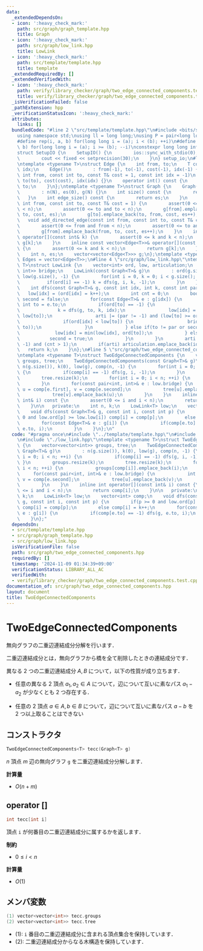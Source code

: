 ```yaml
---
data:
  _extendedDependsOn:
  - icon: ':heavy_check_mark:'
    path: src/graph/graph_template.hpp
    title: Graph
  - icon: ':heavy_check_mark:'
    path: src/graph/low_link.hpp
    title: LowLink
  - icon: ':heavy_check_mark:'
    path: src/template/template.hpp
    title: template
  _extendedRequiredBy: []
  _extendedVerifiedWith:
  - icon: ':heavy_check_mark:'
    path: verify/library_checker/graph/two_edge_connected_components.test.cpp
    title: verify/library_checker/graph/two_edge_connected_components.test.cpp
  _isVerificationFailed: false
  _pathExtension: hpp
  _verificationStatusIcon: ':heavy_check_mark:'
  attributes:
    links: []
  bundledCode: "#line 2 \"src/template/template.hpp\"\n#include <bits/stdc++.h>\n\
    using namespace std;\nusing ll = long long;\nusing P = pair<long long, long long>;\n\
    #define rep(i, a, b) for(long long i = (a); i < (b); ++i)\n#define rrep(i, a,\
    \ b) for(long long i = (a); i >= (b); --i)\nconstexpr long long inf = 4e18;\n\
    struct SetupIO {\n    SetupIO() {\n        ios::sync_with_stdio(0);\n        cin.tie(0);\n\
    \        cout << fixed << setprecision(30);\n    }\n} setup_io;\n#line 3 \"src/graph/graph_template.hpp\"\
    \ntemplate <typename T>\nstruct Edge {\n    int from, to;\n    T cost;\n    int\
    \ idx;\n    Edge()\n        : from(-1), to(-1), cost(-1), idx(-1) {}\n    Edge(const\
    \ int from, const int to, const T& cost = 1, const int idx = -1)\n        : from(from),\
    \ to(to), cost(cost), idx(idx) {}\n    operator int() const {\n        return\
    \ to;\n    }\n};\ntemplate <typename T>\nstruct Graph {\n    Graph(const int N)\n\
    \        : n(N), es(0), g(N) {}\n    int size() const {\n        return n;\n \
    \   }\n    int edge_size() const {\n        return es;\n    }\n    void add_edge(const\
    \ int from, const int to, const T& cost = 1) {\n        assert(0 <= from and from\
    \ < n);\n        assert(0 <= to and to < n);\n        g[from].emplace_back(from,\
    \ to, cost, es);\n        g[to].emplace_back(to, from, cost, es++);\n    }\n \
    \   void add_directed_edge(const int from, const int to, const T& cost = 1) {\n\
    \        assert(0 <= from and from < n);\n        assert(0 <= to and to < n);\n\
    \        g[from].emplace_back(from, to, cost, es++);\n    }\n    inline vector<Edge<T>>&\
    \ operator[](const int& k) {\n        assert(0 <= k and k < n);\n        return\
    \ g[k];\n    }\n    inline const vector<Edge<T>>& operator[](const int& k) const\
    \ {\n        assert(0 <= k and k < n);\n        return g[k];\n    }\n\n   private:\n\
    \    int n, es;\n    vector<vector<Edge<T>>> g;\n};\ntemplate <typename T>\nusing\
    \ Edges = vector<Edge<T>>;\n#line 4 \"src/graph/low_link.hpp\"\ntemplate <typename\
    \ T>\nstruct LowLink {\n    vector<int> ord, low, articulation;\n    vector<pair<int,\
    \ int>> bridge;\n    LowLink(const Graph<T>& g)\n        : ord(g.size(), -1),\
    \ low(g.size(), -1) {\n        for(int i = 0, k = 0; i < g.size(); ++i) {\n  \
    \          if(ord[i] == -1) k = dfs(g, i, k, -1);\n        }\n    }\n\n   private:\n\
    \    int dfs(const Graph<T>& g, const int idx, int k, const int par) {\n     \
    \   low[idx] = (ord[idx] = k++);\n        int cnt = 0;\n        bool arti = false,\
    \ second = false;\n        for(const Edge<T>& e : g[idx]) {\n            const\
    \ int to = e.to;\n            if(ord[to] == -1) {\n                ++cnt;\n  \
    \              k = dfs(g, to, k, idx);\n                low[idx] = min(low[idx],\
    \ low[to]);\n                arti |= (par != -1) and (low[to] >= ord[idx]);\n\
    \                if(ord[idx] < low[to]) {\n                    bridge.emplace_back(minmax(idx,\
    \ to));\n                }\n            } else if(to != par or second) {\n   \
    \             low[idx] = min(low[idx], ord[to]);\n            } else {\n     \
    \           second = true;\n            }\n        }\n        arti |= (par ==\
    \ -1) and (cnt > 1);\n        if(arti) articulation.emplace_back(idx);\n     \
    \   return k;\n    }\n};\n#line 5 \"src/graph/two_edge_connected_components.hpp\"\
    \ntemplate <typename T>\nstruct TwoEdgeConnectedComponents {\n    vector<vector<int>>\
    \ groups, tree;\n    TwoEdgeConnectedComponents(const Graph<T>& g)\n        :\
    \ n(g.size()), k(0), low(g), comp(n, -1) {\n        for(int i = 0; i < n; ++i)\
    \ {\n            if(comp[i] == -1) dfs(g, i, -1);\n        }\n        groups.resize(k);\n\
    \        tree.resize(k);\n        for(int i = 0; i < n; ++i) {\n            groups[comp[i]].emplace_back(i);\n\
    \        }\n        for(const pair<int, int>& e : low.bridge) {\n            int\
    \ u = comp[e.first], v = comp[e.second];\n            tree[u].emplace_back(v);\n\
    \            tree[v].emplace_back(u);\n        }\n    }\n    inline int operator[](const\
    \ int& i) const {\n        assert(0 <= i and i < n);\n        return comp[i];\n\
    \    }\n\n   private:\n    int n, k;\n    LowLink<T> low;\n    vector<int> comp;\n\
    \    void dfs(const Graph<T>& g, const int i, const int p) {\n        if(p >=\
    \ 0 and low.ord[p] >= low.low[i]) comp[i] = comp[p];\n        else comp[i] = k++;\n\
    \        for(const Edge<T>& e : g[i]) {\n            if(comp[e.to] == -1) dfs(g,\
    \ e.to, i);\n        }\n    }\n};\n"
  code: "#pragma once\n#include \"../template/template.hpp\"\n#include \"./graph_template.hpp\"\
    \n#include \"./low_link.hpp\"\ntemplate <typename T>\nstruct TwoEdgeConnectedComponents\
    \ {\n    vector<vector<int>> groups, tree;\n    TwoEdgeConnectedComponents(const\
    \ Graph<T>& g)\n        : n(g.size()), k(0), low(g), comp(n, -1) {\n        for(int\
    \ i = 0; i < n; ++i) {\n            if(comp[i] == -1) dfs(g, i, -1);\n       \
    \ }\n        groups.resize(k);\n        tree.resize(k);\n        for(int i = 0;\
    \ i < n; ++i) {\n            groups[comp[i]].emplace_back(i);\n        }\n   \
    \     for(const pair<int, int>& e : low.bridge) {\n            int u = comp[e.first],\
    \ v = comp[e.second];\n            tree[u].emplace_back(v);\n            tree[v].emplace_back(u);\n\
    \        }\n    }\n    inline int operator[](const int& i) const {\n        assert(0\
    \ <= i and i < n);\n        return comp[i];\n    }\n\n   private:\n    int n,\
    \ k;\n    LowLink<T> low;\n    vector<int> comp;\n    void dfs(const Graph<T>&\
    \ g, const int i, const int p) {\n        if(p >= 0 and low.ord[p] >= low.low[i])\
    \ comp[i] = comp[p];\n        else comp[i] = k++;\n        for(const Edge<T>&\
    \ e : g[i]) {\n            if(comp[e.to] == -1) dfs(g, e.to, i);\n        }\n\
    \    }\n};"
  dependsOn:
  - src/template/template.hpp
  - src/graph/graph_template.hpp
  - src/graph/low_link.hpp
  isVerificationFile: false
  path: src/graph/two_edge_connected_components.hpp
  requiredBy: []
  timestamp: '2024-11-09 01:34:39+09:00'
  verificationStatus: LIBRARY_ALL_AC
  verifiedWith:
  - verify/library_checker/graph/two_edge_connected_components.test.cpp
documentation_of: src/graph/two_edge_connected_components.hpp
layout: document
title: TwoEdgeConnectedComponents
---
```


# TwoEdgeConnectedComponents

無向グラフの二重辺連結成分分解を行います．

二重辺連結成分とは，無向グラフから橋を全て削除したときの連結成分です．

異なる $2$ つの二重辺連結成分 $A, B$ について，以下の性質が成り立ちます．

- 任意の異なる $2$ 頂点 $a_1, a_2 \in A$ について，辺について互いに素なパス $a_1 - a_2$ が少なくとも $2$ つ存在する．

- 任意の $2$ 頂点 $a \in A, b \in B$ について，辺について互いに素なパス $a - b$ を $2$ つ以上取ることはできない

## コンストラクタ

```cpp
TwoEdgeConnectedComponents<T> tecc(Graph<T> g)
```

$n$ 頂点 $m$ 辺の無向グラフ `g` を二重辺連結成分分解します．

**計算量**

- $O(n + m)$

## operator []

```cpp
int tecc[int i]
```

頂点 `i` が何番目の二重辺連結成分に属するかを返します．

**制約**

- $0 \leq i < n$

**計算量**

- $O(1)$

## メンバ変数

```cpp
(1) vector<vector<int>> tecc.groups
(2) vector<vector<int>> tecc.tree
```

- (1): `i` 番目の二重辺連結成分に含まれる頂点集合を保持しています．
- (2): 二重辺連結成分からなる木構造を保持しています．